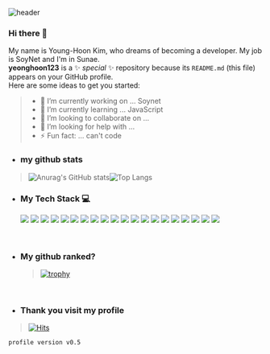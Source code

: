 ![header](https://capsule-render.vercel.app/api?type=soft&color=282828&height=150&section=header&text=Yeonghoon%20Profile&fontSize=50&fontColor=fff)

### Hi there 👋

My name is Young-Hoon Kim, who dreams of becoming a developer. My job is SoyNet and I'm in Sunae.
<br>
**yeonghoon123** is a ✨ _special_ ✨ repository because its `README.md` (this file) appears on your GitHub profile.
<br>
Here are some ideas to get you started:

> - 🔭 I’m currently working on ... Soynet
> - 🌱 I’m currently learning ... JavaScript
> - 👯 I’m looking to collaborate on ...
> - 🤔 I’m looking for help with ...
> - ⚡ Fun fact: ... can't code

- ### my github stats

> ![Anurag's GitHub stats](https://github-readme-stats.vercel.app/api?username=yeonghoon123&show_icons=true&theme=radical)![Top Langs](https://github-readme-stats.vercel.app/api/top-langs/?username=yeonghoon123&layout=compact&theme=radical)

- ### My Tech Stack 💻

  [<img src="https://img.shields.io/badge/WEBRTC-007396?style=flat-square&logo=webrtc&logoColor=white">]('https://webrtc.org/')
  [<img src="https://img.shields.io/badge/socket.io-222?style=flat-square&logo=socket.io&logoColor=white">](https://socket.io/)
  [<img src="https://img.shields.io/badge/ubuntu-F80000?style=flat-square&logo=ubuntu&logoColor=white">](https://ubuntu.com/)
  [<img src="https://img.shields.io/badge/mysql-4479A1?style=flat-square&logo=mysql&logoColor=white">](https://www.mysql.com/)
  [<img src="https://img.shields.io/badge/mariaDB-003545?style=flat-square&logo=mariaDB&logoColor=white">](https://mariadb.org/)
  <img src="https://img.shields.io/badge/javascript-F7DF1E?style=flat-square&logo=javascript&logoColor=black">
  [<img src="https://img.shields.io/badge/jquery-0769AD?style=flat-square&logo=jquery&logoColor=white">](https://jquery.com/)
  [<img src="https://img.shields.io/badge/react-61DAFB?style=flat-square&logo=react&logoColor=black">](https://ko.reactjs.org/)
  [<img src="https://img.shields.io/badge/vue.js-4FC08D?style=flat-square&logo=vue.js&logoColor=white">](https://kr.vuejs.org/)
  <img src="https://img.shields.io/badge/HTML5-E34F26?style=flat-square&logo=html5&logoColor=white">
  <img src="https://img.shields.io/badge/css3-1572b6?style=flat-square&logo=css3&logocolor=white">
  [<img src="https://img.shields.io/badge/bootstrap-7952B3?style=flat-square&logo=bootstrap&logoColor=white">](https://getbootstrap.com/)
  [<img src="https://img.shields.io/badge/github-181717?style=flat-square&logo=github&logoColor=white">](https://github.com/)
  [<img src="https://img.shields.io/badge/aws-232F3E?style=flat-square&logo=aws&logoColor=white">](https://aws.amazon.com/)
  <img src="https://img.shields.io/badge/TypeScript-648CFF?style=flat-square&logo=typescript&logoColor=white">
  <img src="https://img.shields.io/badge/shell-a0a0a0?style=flat-square&logo=shell&logoColor=white">
  [<img src="https://img.shields.io/badge/Next.js-220?style=flat-square&logo=next.js&logoColor=white">](https://nextjs.org/)
  [<img src="https://img.shields.io/badge/Node.js-40A940?style=flat-square&logo=node.js&logoColor=white">](https://nodejs.org/)
  [<img src="https://img.shields.io/badge/Sass-FF6A89?style=flat-square&logo=sass&logoColor=white">](https://sass-lang.com/)
  [<img src="https://img.shields.io/badge/Postman-FF8C0A?style=flat-square&logo=postman&logoColor=white">](https://www.postman.com/)

<br>

- ### **My github ranked?**
  > [![trophy](https://github-profile-trophy.vercel.app/?username=yeonghoon123)](https://github.com/yeonghoon123)

<br>

- ### **Thank you visit my profile**

> [![Hits](https://hits.seeyoufarm.com/api/count/incr/badge.svg?url=https%3A%2F%2Fgithub.com%2Fyeonghoon123&count_bg=%2379C83D&title_bg=%23555555&icon=wolframlanguage.svg&icon_color=%23F9C6C6&title=Thank+You%F0%9F%98%98&edge_flat=false)](https://hits.seeyoufarm.com)

`profile version v0.5`
